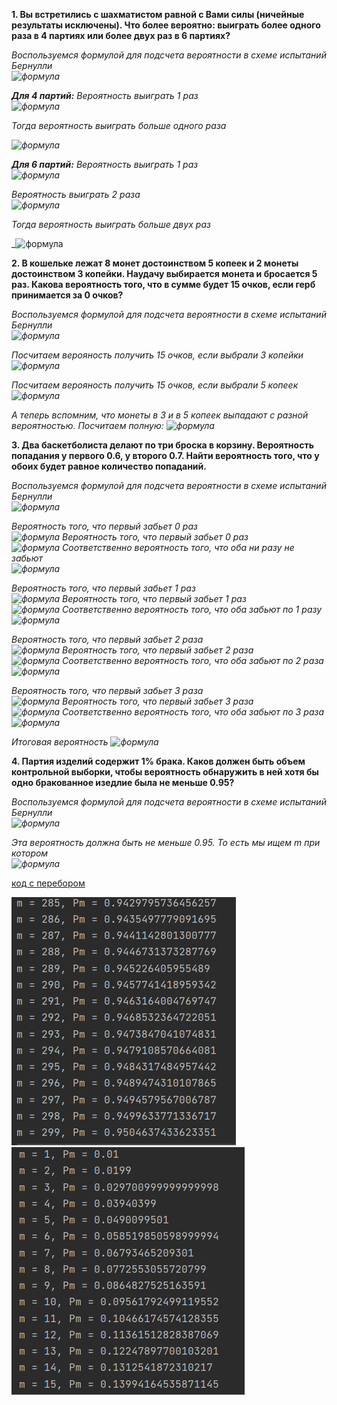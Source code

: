 **1. Вы встретились с шахматистом равной с Вами силы (ничейные
результаты исключены). Что более вероятно: выиграть более одного раза
в 4 партиях или более двух раз в 6 партиях?**  
  
_Воспользуемся формулой для подсчета вероятности в схеме испытаний Бернулли_  
_![формула](https://latex.codecogs.com/svg.image?\inline&space;&space;P_m^k=C_m^k\ast&space;p^k\ast&space;q^{m-k})_

_**Для 4 партий:**_
_Вероятность выиграть 1 раз_  
_![формула](https://latex.codecogs.com/svg.image?\inline&space;&space;P_{4}^{1}=C_{4}^{1}\ast&space;{\frac{1}{2}}^1\ast&space;{\frac{1}{2}}^{4-1}=4\ast&space;\frac{1}{2}\ast&space;\frac{1}{8}=0,25)_
  
_Тогда вероятность выиграть больше одного раза_

_![формула](https://latex.codecogs.com/svg.image?\inline&space;&space;1-P_4^1=1-0,25=0,75)_  
  

_**Для 6 партий:**_
_Вероятность выиграть 1 раз_  
_![формула](https://latex.codecogs.com/svg.image?\inline&space;&space;P_6^1=C_6^1\ast&space;{\frac{1}{2}}^1\ast&space;{\frac{1}{2}}^{6-1}=6\ast&space;\frac{1}{2}\ast&space;\frac{1}{32}=0.09375)_
   
  
_Вероятность выиграть 2 раза_  
_![формула](https://latex.codecogs.com/svg.image?\inline&space;&space;P_6^2=C_6^2\ast&space;{\frac{1}{2}}^2\ast&space;{\frac{1}{2}}^{6-2}=15\ast&space;\frac{1}{2}\ast&space;\frac{1}{16}=0.5)_
  

_Тогда вероятность выиграть больше двух раз_

_![формула](https://latex.codecogs.com/svg.image?\inline&space;&space;1-P_6^1-P_6^2=1-0,09375-0,5=0,40625)

  
**2. В кошельке лежат 8 монет достоинством 5 копеек и 2 монеты
достоинством 3 копейки. Наудачу выбирается монета и бросается 5 раз.
Какова вероятность того, что в сумме будет 15 очков, если герб
принимается за 0 очков?**  
  
_Воспользуемся формулой для подсчета вероятности в схеме испытаний Бернулли_  
_![формула](https://latex.codecogs.com/svg.image?\inline&space;&space;P_m^k=C_m^k\ast&space;p^k\ast&space;q^{m-k})_  

_Посчитаем верояность получить 15 очков, если выбрали 3 копейки_  
_![формула](https://latex.codecogs.com/svg.image?\inline&space;&space;P_5^5=C_5^5\ast&space;\frac{1}{2}^5\ast&space;\frac{1}{2}^{5-5}=1\ast&space;\frac{1}{32}\ast&space;1=\frac{1}{32}=0,03125)_
  
  
_Посчитаем верояность получить 15 очков, если выбрали 5 копеек_  
_![формула](https://latex.codecogs.com/svg.image?\inline&space;&space;P_3^5=C_3^5\ast&space;\frac{1}{2}^3\ast&space;\frac{1}{2}^{5-3}=10\ast&space;\frac{1}{8}\ast&space;\frac{1}{4}=\frac{10}{32}=0,3125)_
    

_А теперь вспомним, что монеты в 3 и в 5 копеек выпадают с разной вероятностью. Посчитаем полную:_
_![формула](https://latex.codecogs.com/svg.image?\inline&space;&space;P_{full}=P_{3}\ast&space;P_{5}^{5}+P_{5}\ast&space;P^3_5=\frac{2}{10}\ast&space;\frac{1}{32}+\frac{8}{10}\ast&space;\frac{10}{32}=0,25625)_


  
  
**3. Два баскетболиста делают по три броска в корзину. Вероятность
попадания у первого 0.6, у второго 0.7. Найти вероятность того, что у
обоих будет равное количество попаданий.**  
  
_Воспользуемся формулой для подсчета вероятности в схеме испытаний Бернулли_  
_![формула](https://latex.codecogs.com/svg.image?\inline&space;&space;P_m^k=C_m^k\ast&space;p^k\ast&space;q^{m-k})_  
  
_Вероятность того, что первый забьет 0 раз_  
_![формула](https://latex.codecogs.com/svg.image?\inline&space;&space;P_first3^0=C_3^0\ast&space;0,6^0\ast&space;0,4^{3-0}=1*1*0,064=0,064)_
_Вероятность того, что первый забьет 0 раз_  
_![формула](https://latex.codecogs.com/svg.image?\inline&space;&space;P_second3^0=C_3^0\ast&space;0,7^0\ast&space;0,3^{3-0}=1*1*0,027=0,027)_ 
_Соответственно вероятность того, что оба ни разу не забьют_  
_![формула](https://latex.codecogs.com/svg.image?\inline&space;&space;P_both0shot=P_first3^0\ast&space;P_second3^0=0,064\ast&space;0,027=0,001728)_
  

_Вероятность того, что первый забьет 1 раз_  
_![формула](https://latex.codecogs.com/svg.image?\inline&space;&space;P_first3^1=C_3^1\ast&space;0,6^1\ast&space;0,4^{3-1}=3*0,6*0,16=0,288)_
_Вероятность того, что первый забьет 1 раз_  
_![формула](https://latex.codecogs.com/svg.image?\inline&space;&space;P_second3^1=C_3^1\ast&space;0,7^1\ast&space;0,3^{3-1}=3*0,7*0,09=0,189)_
_Соответственно вероятность того, что оба забьют по 1 разу_  
_![формула](https://latex.codecogs.com/svg.image?\inline&space;&space;P_both1shot=P_first3^1\ast&space;P_second3^1=0,288\ast&space;0,189=0,054432)_  
  

_Вероятность того, что первый забьет 2 раза_  
_![формула](https://latex.codecogs.com/svg.image?\inline&space;&space;P_first3^2=C_3^2\ast&space;0,6^2\ast&space;0,4^{3-2}=3*0,36*0,4=0,432)_
_Вероятность того, что первый забьет 2 раза_  
_![формула](https://latex.codecogs.com/svg.image?\inline&space;&space;P_second3^2=C_3^2\ast&space;0,7^2\ast&space;0,3^{3-2}=3*0,49*0,3=0,441)_
_Соответственно вероятность того, что оба забьют по 2 раза_  
_![формула](https://latex.codecogs.com/svg.image?\inline&space;&space;P_both2shot=P_first3^2\ast&space;P_second3^2=0,432\ast&space;0,441=0,190512)_  
  


_Вероятность того, что первый забьет 3 раза_  
_![формула](https://latex.codecogs.com/svg.image?\inline&space;&space;P_first3^3=C_3^3\ast&space;0,6^3\ast&space;0,4^{3-3}=1*0,216*1=0,216)_
_Вероятность того, что первый забьет 3 раза_  
_![формула](https://latex.codecogs.com/svg.image?\inline&space;&space;P_second3^3=C_3^3\ast&space;0,7^3\ast&space;0,3^{3-3}=1*0,343*1=0,343)_
_Соответственно вероятность того, что оба забьют по 3 раза_  
_![формула](https://latex.codecogs.com/svg.image?\inline&space;&space;P_both3shot=P_first3^3\ast&space;P_second3^2=0,216\ast&space;0,343=0,074088)_  
  
  
  
_Итоговая вероятность_
_![формула](https://latex.codecogs.com/svg.image?\inline&space;&space;P_sameNumberOfShot=P_both3shot+P_both2shot+P_both1shot+P_both0shot=0,074088+0,190512+0,054432+0,001728=0,32076)_
  
  
**4. Партия изделий содержит 1% брака. Каков должен быть объем
контрольной выборки, чтобы вероятность обнаружить в ней хотя бы одно
бракованное изедлие была не меньше 0.95?**  
  
_Воспользуемся формулой для подсчета вероятности в схеме испытаний Бернулли_  
_![формула](https://latex.codecogs.com/svg.image?\inline&space;&space;P_m^k=C_m^k\ast&space;p^k\ast&space;q^{m-k})_  
  
  
_Эта вероятность должна быть не меньше 0.95. То есть мы ищем m при котором_  
_![формула](https://latex.codecogs.com/svg.image?\inline&space;&space;0,95\leq&space;\sum_{i=1}^{m}P_m^i=C_m^i\ast&space;p^i\ast&space;q^{m-i})_   
  
[код с перебором](4.py)

![img6_1](resources/img6_1.jpg)
![img6_2](resources/img6_2.jpg)
